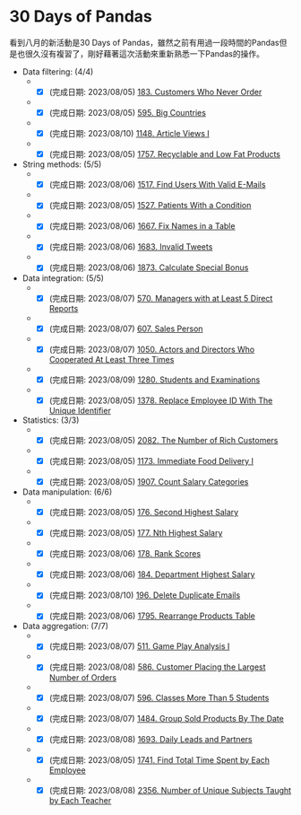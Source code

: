 # 30 Days of Pandas
看到八月的新活動是30 Days of Pandas，雖然之前有用過一段時間的Pandas但是也很久沒有複習了，剛好藉著這次活動來重新熟悉一下Pandas的操作。  
  
* Data filtering:  (4/4)  
  * -[x] (完成日期: 2023/08/05) <a href="183/Customers_Who_Never_Order.ipynb">183. Customers Who Never Order </a> 
  * -[x] (完成日期: 2023/08/05) <a href="595/Big_Countries.ipynb">595. Big Countries </a> 
  * -[x] (完成日期: 2023/08/10) <a href="1148/Article_Views_I.ipynb">1148. Article Views I </a> 
  * -[x] (完成日期: 2023/08/05) <a href="1757/Recyclable_and_Low_Fat_Products.ipynb">1757. Recyclable and Low Fat Products </a> 

* String methods: (5/5)  
  * -[x] (完成日期: 2023/08/06) <a href="1517/Find_Users_With_Valid_E-Mails.ipynb">1517. Find Users With Valid E-Mails </a> 
  * -[x] (完成日期: 2023/08/05) <a href="1527/Patients_With_a_Condition.ipynb">1527. Patients With a Condition </a> 
  * -[x] (完成日期: 2023/08/06) <a href="1667/Fix Names_in_a_Table.ipynb">1667. Fix Names in a Table </a> 
  * -[x] (完成日期: 2023/08/06) <a href="1683/Invalid_Tweets.ipynb">1683. Invalid Tweets </a> 
  * -[x] (完成日期: 2023/08/06) <a href="1873/Calculate_Special_Bonus.ipynb">1873. Calculate Special Bonus </a> 

* Data integration:  (5/5)
  * -[x] (完成日期: 2023/08/07) <a href="570/Managers_with_at_Least_5_Direct_Reports.ipynb">570. Managers with at Least 5 Direct Reports </a> 
  * -[x] (完成日期: 2023/08/07) <a href="607/Sales_Person.ipynb">607. Sales Person </a> 
  * -[x] (完成日期: 2023/08/07) <a href="607/Actors_and_Directors_Who_Cooperated_At_Least_Three_Times.ipynb">1050. Actors and Directors Who Cooperated At Least Three Times </a> 
  * -[x] (完成日期: 2023/08/09) <a href="1280/Students_and_Examinations.ipynb">1280. Students and Examinations </a> 
  * -[x] (完成日期: 2023/08/05) <a href="1378/Replace_Employee_ID_With_The_Unique_Identifier.ipynb">1378. Replace Employee ID With The Unique Identifier </a> 
  
* Statistics:  (3/3)
  * -[x] (完成日期: 2023/08/05) <a href="2082/The_Number_of_Rich_Customers.ipynb">2082. The Number of Rich Customers </a> 
  * -[x] (完成日期: 2023/08/05) <a href="1173/Immediate_Food_Delivery_I.ipynb">1173. Immediate Food Delivery I </a> 
  * -[x] (完成日期: 2023/08/05) <a href="1907/Count_Salary_Categories.ipynb">1907. Count Salary Categories </a> 

* Data manipulation:  (6/6)
  * -[x] (完成日期: 2023/08/05) <a href="176/Second_Highest_Salary.ipynb">176. Second Highest Salary </a> 
  * -[x] (完成日期: 2023/08/05) <a href="177/Nth_Highest_Salary.ipynb">177. Nth Highest Salary </a> 
  * -[x] (完成日期: 2023/08/06) <a href="178/Rank_Scores.ipynb">178. Rank Scores </a> 
  * -[x] (完成日期: 2023/08/06) <a href="184/Department_Highest_Salary.ipynb">184. Department Highest Salary </a> 
  * -[x] (完成日期: 2023/08/10) <a href="196/Delete_Duplicate_Emails.ipynb">196. Delete Duplicate Emails </a> 
  * -[x] (完成日期: 2023/08/06) <a href="1795/Rearrange_Products_Table.ipynb">1795. Rearrange Products Table </a> 

* Data aggregation:  (7/7)
  * -[x] (完成日期: 2023/08/07) <a href="511/Game_Play_Analysis_I.ipynb">511. Game Play Analysis I </a> 
  * -[x] (完成日期: 2023/08/08) <a href="586/Customer_Placing_the_Largest_Number_of_Orders.ipynb">586. Customer Placing the Largest Number of Orders </a> 
  * -[x] (完成日期: 2023/08/07) <a href="596/Classes_More_Than_5_Students.ipynb">596. Classes More Than 5 Students </a> 
  * -[x] (完成日期: 2023/08/07) <a href="1484/Group_Sold_Products_By_The_Date.ipynb">1484. Group Sold Products By The Date </a> 
  * -[x] (完成日期: 2023/08/08) <a href="1693/Daily_Leads_and_Partners.ipynb">1693. Daily Leads and Partners </a> 
  * -[x] (完成日期: 2023/08/05) <a href="1741/Find_Total_Time_Spent_by_Each_Employee.ipynb">1741. Find Total Time Spent by Each Employee </a> 
  * -[x] (完成日期: 2023/08/08) <a href="2356/Number_of_Unique_Subjects_Taught_by_Each_Teacher.ipynb">2356. Number of Unique Subjects Taught by Each Teacher </a> 
